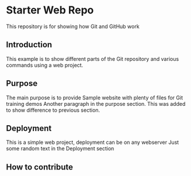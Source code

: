 # Starter Web Repo

This repository is for showing how Git and GitHub work

## Introduction
This example is to show different parts of the Git repository and various commands using a web project.

## Purpose
The main purpose is to provide Sample website with plenty of files for Git training  demos
Another paragraph in the purpose section. This was added to show difference to previous section.

## Deployment

This is a simple web project, deployment can be on any webserver
Just some random text in the Deployment section

## How to contribute

